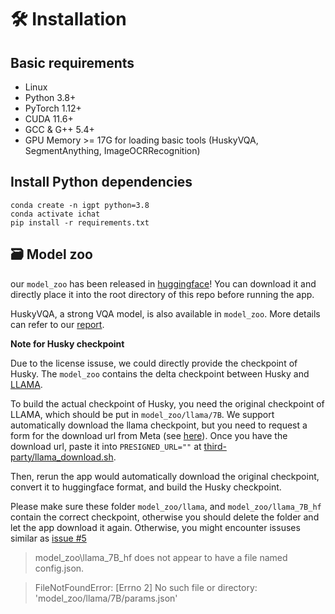 # 🛠️ Installation

## Basic requirements

- Linux 
- Python 3.8+ 
- PyTorch 1.12+
- CUDA 11.6+ 
- GCC & G++ 5.4+
- GPU Memory >= 17G for loading basic tools (HuskyVQA, SegmentAnything, ImageOCRRecognition)


## Install Python dependencies

```shell
conda create -n igpt python=3.8
conda activate ichat
pip install -r requirements.txt
```


## 🗃 Model zoo

our `model_zoo` has been released in [huggingface](https://huggingface.co/spaces/OpenGVLab/InternGPT/tree/main/model_zoo)! 
You can download it and directly place it into the root directory of this repo before running the app.

HuskyVQA, a strong VQA model, is also available in `model_zoo`. More details can refer to our [report](https://arxiv.org/pdf/2305.05662.pdf).

**Note for Husky checkpoint**

Due to the license issuse, we could directly provide the checkpoint of Husky. The `model_zoo` contains the delta checkpoint between Husky and [LLAMA](https://github.com/facebookresearch/llama). 

To build the actual checkpoint of Husky, you need the original checkpoint of LLAMA, which should be put in `model_zoo/llama/7B`. We support automatically download the llama checkpoint, but you need to request a form for the download url from Meta (see [here]((https://github.com/facebookresearch/llama))). Once you have the download url, paste it into `PRESIGNED_URL=""` at [third-party/llama_download.sh](third-party/llama_download.sh).

Then, rerun the app would automatically download the original checkpoint, convert it to huggingface format, and build the Husky checkpoint. 

Please make sure these folder `model_zoo/llama`, and  `model_zoo/llama_7B_hf` contain the correct checkpoint, otherwise you should delete the folder and let the app download it again.
Otherwise, you might encounter issuses similar as [issue #5](https://github.com/OpenGVLab/InternGPT/issues/5)
> model_zoo\llama_7B_hf does not appear to have a file named config.json. 

> FileNotFoundError: [Errno 2] No such file or directory: 'model_zoo/llama/7B/params.json'
